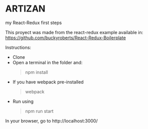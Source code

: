 # ARTIZAN
my React-Redux first steps

This proyect was made from the react-redux example available in:
https://github.com/buckyroberts/React-Redux-Boilerplate

Instructions:

- Clone
- Open a terminal in the folder and:
  > npm install
- If you have webpack pre-installed
  > webpack
- Run using
  > npm run start

In your browser, go to http://localhost:3000/
